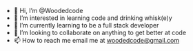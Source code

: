 - 👋 Hi, I’m @Woodedcode
- 👀 I’m interested in learning code and drinking whisk(e)y
- 🌱 I’m currently learning to be a full stack developer
- 💞️ I’m looking to collaborate on anything to get better at code
- 📫 How to reach me email me at woodedcode@gmail.com

<!---
Woodedcode/Woodedcode is a ✨ special ✨ repository because its `README.md` (this file) appears on your GitHub profile.
You can click the Preview link to take a look at your changes.
--->
